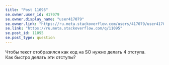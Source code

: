 ```yaml
---
title: "Post 11095"
se.owner.user_id: 417079
se.owner.display_name: "user417079"
se.owner.link: "https://ru.meta.stackoverflow.com/users/417079/user417079"
se.link: "https://ru.meta.stackoverflow.com/q/11095"
se.post_id: 11095
se.post_type: question
---
```

<p>Чтобы текст отобразился как код на SO нужно делать 4 отступа.<br />
Как быстро делать эти отступы?</p>
